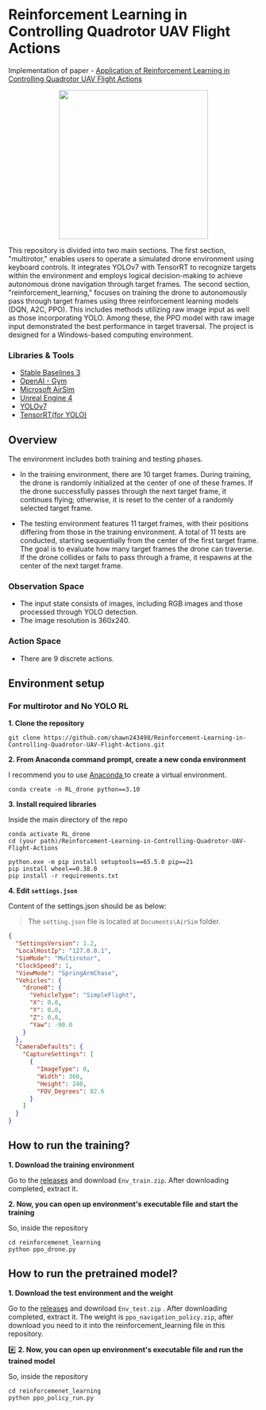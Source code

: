 # Reinforcement Learning in Controlling Quadrotor UAV Flight Actions

Implementation of paper - [Application of Reinforcement Learning in Controlling Quadrotor UAV Flight Actions](https://doi.org/10.3390/drones8110660)

<p align="center">
<img src="https://github.com/shawn243498/Reinforcement-Learning-in-Controlling-Quadrotor-UAV-Flight-Actions/blob/main/RLDroneTest.gif" width="300"/>
</p>

This repository is divided into two main sections. The first section, "multirotor," enables users to operate a simulated drone environment using keyboard controls. It integrates YOLOv7 with TensorRT to recognize targets within the environment and employs logical decision-making to achieve autonomous drone navigation through target frames. The second section, "reinforcement_learning," focuses on training the drone to autonomously pass through target frames using three reinforcement learning models (DQN, A2C, PPO). This includes methods utilizing raw image input as well as those incorporating YOLO. Among these, the PPO model with raw image input demonstrated the best performance in target traversal. The project is designed for a Windows-based computing environment.

### Libraries & Tools
- [Stable Baselines 3](https://github.com/DLR-RM/stable-baselines3)
- [OpenAI - Gym](https://github.com/openai/gym)
- [Microsoft AirSim](https://github.com/microsoft/AirSim)
- [Unreal Engine 4](https://www.unrealengine.com/en-US/)
- [YOLOv7](https://github.com/WongKinYiu/yolov7/)
- [TensorRT(for YOLO)](https://github.com/Linaom1214/TensorRT-For-YOLO-Series/)

## Overview

The environment includes both training and testing phases.

- In the training environment, there are 10 target frames. During training, the drone is randomly initialized at the center of one of these frames. If the drone successfully passes through the next target frame, it continues flying; otherwise, it is reset to the center of a randomly selected target frame.

- The testing environment features 11 target frames, with their positions differing from those in the training environment. A total of 11 tests are conducted, starting sequentially from the center of the first target frame. The goal is to evaluate how many target frames the drone can traverse. If the drone collides or fails to pass through a frame, it respawns at the center of the next target frame.

### Observation Space

- The input state consists of images, including RGB images and those processed through YOLO detection. 
- The image resolution is 360x240.

### Action Space
- There are 9 discrete actions.

## Environment setup

### For multirotor and No YOLO RL

**1. Clone the repository**

```
git clone https://github.com/shawn243498/Reinforcement-Learning-in-Controlling-Quadrotor-UAV-Flight-Actions.git
```
**2. From Anaconda command prompt, create a new conda environment**

I recommend you to use [Anaconda ](https://www.anaconda.com/products/individual-d) to create a virtual environment.

```
conda create -n RL_drone python==3.10
```
**3. Install required libraries**

Inside the main directory of the repo

```
conda activate RL_drone
cd (your path)/Reinforcement-Learning-in-Controlling-Quadrotor-UAV-Flight-Actions

python.exe -m pip install setuptools==65.5.0 pip==21
pip install wheel==0.38.0
pip install -r requirements.txt
```
**4. Edit `settings.json`**

Content of the settings.json should be as below:

> The `setting.json` file is located at `Documents\AirSim` folder.

```json
{
  "SettingsVersion": 1.2,
  "LocalHostIp": "127.0.0.1",
  "SimMode": "Multirotor",
  "ClockSpeed": 1,
  "ViewMode": "SpringArmChase",
  "Vehicles": {
    "drone0": {
      "VehicleType": "SimpleFlight",
      "X": 0.0,
      "Y": 0.0,
      "Z": 0.0,
      "Yaw": -90.0
    }
  },
  "CameraDefaults": {
    "CaptureSettings": [
      {
        "ImageType": 0,
        "Width": 360,
        "Height": 240,
        "FOV_Degrees": 82.6
      }
    ]
  }
}
```

## How to run the training?

**1. Download the training environment**

Go to the [releases](https://github.com/shawn243498/Reinforcement-Learning-in-Controlling-Quadrotor-UAV-Flight-Actions/releases) and download `Env_train.zip`. After downloading completed, extract it.

**2. Now, you can open up environment's executable file and start the training**

So, inside the repository
```
cd reinforcemenet_learning
python ppo_drone.py
```
## How to run the pretrained model?
**1. Download the test environment and the weight**

Go to the [releases](https://github.com/shawn243498/Reinforcement-Learning-in-Controlling-Quadrotor-UAV-Flight-Actions/releases) and download `Env_test.zip` . After downloading completed, extract it.
The weight is `ppo_navigation_policy.zip`, after download you need to it into the reinforcement_learning file in this repository.

#️⃣ **2. Now, you can open up environment's executable file and run the trained model**

So, inside the repository
```
cd reinforcemenet_learning
python ppo_policy_run.py
```








